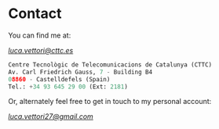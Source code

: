 # Contact

You can find me at:

*[luca.vettori@cttc.es](mailto:luca.vettori@cttc.es)*

```python 
Centre Tecnològic de Telecomunicacions de Catalunya (CTTC)
Av. Carl Friedrich Gauss, 7 - Building B4
08860 - Castelldefels (Spain)
Tel.: +34 93 645 29 00 (Ext: 2181)
```

Or, alternately feel free to get in touch to my personal account:

*[luca.vettori27@gmail.com](mailto:luca.vettori27@gmail.com)*
